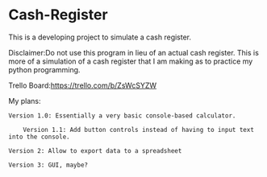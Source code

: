 # Cash-Register
 
This is a developing project to simulate a cash register.

Disclaimer:Do not use this program in lieu of an actual cash register. This is more of a simulation of a cash register that I am making as to practice my python programming.

Trello Board:https://trello.com/b/ZsWcSYZW

My plans:

	Version 1.0: Essentially a very basic console-based calculator.
		
		Version 1.1: Add button controls instead of having to input text into the console.

	Version 2: Allow to export data to a spreadsheet
	
	Version 3: GUI, maybe?
